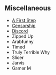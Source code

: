 ## Miscellaneous
* [A First Step]()
* [Censorship]()
* [Discord]()
* Zipped Up
* Arabfunny
* Timed
* Truly Terrible Why
* Slicer
* Jarvis
* Gamer M